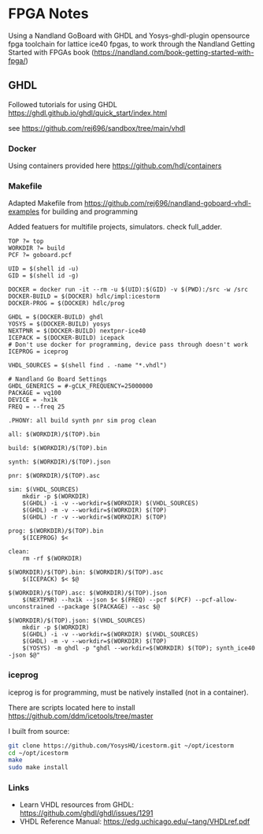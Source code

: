 # FPGA Notes

Using a Nandland GoBoard with GHDL and Yosys-ghdl-plugin opensource fpga toolchain for lattice ice40 fpgas, to work through the Nandland Getting Started with FPGAs book (https://nandland.com/book-getting-started-with-fpga/)

## GHDL
Followed tutorials for using GHDL https://ghdl.github.io/ghdl/quick_start/index.html

see https://github.com/rej696/sandbox/tree/main/vhdl

### Docker
Using containers provided here https://github.com/hdl/containers

### Makefile
Adapted Makefile from https://github.com/rej696/nandland-goboard-vhdl-examples for building and programming

Added featuers for multifile projects, simulators. check full_adder.

```make
TOP ?= top
WORKDIR ?= build
PCF ?= goboard.pcf

UID = $(shell id -u)
GID = $(shell id -g)

DOCKER = docker run -it --rm -u $(UID):$(GID) -v $(PWD):/src -w /src
DOCKER-BUILD = $(DOCKER) hdlc/impl:icestorm
DOCKER-PROG = $(DOCKER) hdlc/prog

GHDL = $(DOCKER-BUILD) ghdl
YOSYS = $(DOCKER-BUILD) yosys
NEXTPNR = $(DOCKER-BUILD) nextpnr-ice40
ICEPACK = $(DOCKER-BUILD) icepack
# Don't use docker for programming, device pass through doesn't work
ICEPROG = iceprog

VHDL_SOURCES = $(shell find . -name "*.vhdl")

# Nandland Go Board Settings
GHDL_GENERICS = #-gCLK_FREQUENCY=25000000
PACKAGE = vq100
DEVICE = -hx1k
FREQ = --freq 25

.PHONY: all build synth pnr sim prog clean

all: $(WORKDIR)/$(TOP).bin

build: $(WORKDIR)/$(TOP).bin

synth: $(WORKDIR)/$(TOP).json

pnr: $(WORKDIR)/$(TOP).asc

sim: $(VHDL_SOURCES)
	mkdir -p $(WORKDIR)
	$(GHDL) -i -v --workdir=$(WORKDIR) $(VHDL_SOURCES)
	$(GHDL) -m -v --workdir=$(WORKDIR) $(TOP)
	$(GHDL) -r -v --workdir=$(WORKDIR) $(TOP)

prog: $(WORKDIR)/$(TOP).bin
	$(ICEPROG) $<

clean:
	rm -rf $(WORKDIR)

$(WORKDIR)/$(TOP).bin: $(WORKDIR)/$(TOP).asc
	$(ICEPACK) $< $@

$(WORKDIR)/$(TOP).asc: $(WORKDIR)/$(TOP).json
	$(NEXTPNR) --hx1k --json $< $(FREQ) --pcf $(PCF) --pcf-allow-unconstrained --package $(PACKAGE) --asc $@

$(WORKDIR)/$(TOP).json: $(VHDL_SOURCES)
	mkdir -p $(WORKDIR)
	$(GHDL) -i -v --workdir=$(WORKDIR) $(VHDL_SOURCES)
	$(GHDL) -m -v --workdir=$(WORKDIR) $(TOP)
	$(YOSYS) -m ghdl -p "ghdl --workdir=$(WORKDIR) $(TOP); synth_ice40 -json $@"
```

### iceprog
iceprog is for programming, must be natively installed (not in a container).

There are scripts located here to install https://github.com/ddm/icetools/tree/master

I built from source:
```bash
git clone https://github.com/YosysHQ/icestorm.git ~/opt/icestorm
cd ~/opt/icestorm
make
sudo make install
```


### Links
- Learn VHDL resources from GHDL: https://github.com/ghdl/ghdl/issues/1291
- VHDL Reference Manual: https://edg.uchicago.edu/~tang/VHDLref.pdf

